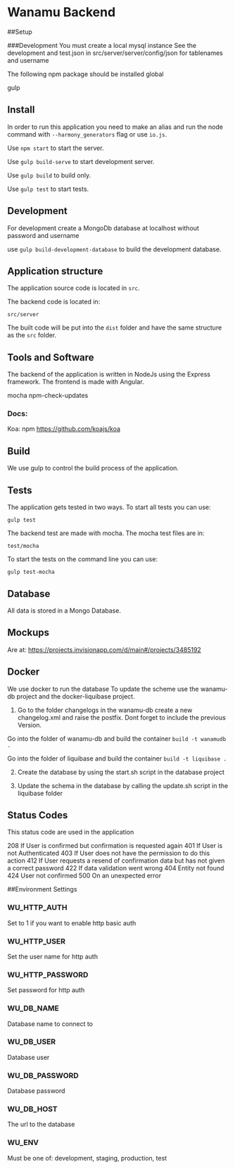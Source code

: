 # Wanamu Backend

##Setup

###Development
You must create a local mysql instance
See the development and test.json in src/server/server/config/json for tablenames and username

The following npm package should be installed global

gulp

## Install
In order to run this application you need to make an alias and run the node command with `--harmony_generators` flag or use 
`io.js`.

Use `npm start` to start the server.

Use `gulp build-serve` to start development server.

Use `gulp build` to build only.

Use `gulp test` to start tests.
   
## Development
For development create a MongoDb database at localhost without password and username

   use `gulp build-development-database` to build the development database.
   
## Application structure

The application source code is located in `src`.

The backend code is located in:

`src/server`

The built code will be put into the `dist` folder and have the same structure as the `src` folder.

## Tools and Software

The backend of the application is written in NodeJs using the Express framework.
The frontend is made with Angular.

mocha
npm-check-updates

### Docs:


Koa:
npm
<https://github.com/koajs/koa>

## Build

We use gulp to control the build process of the application.


## Tests
The application gets tested in two ways. To start all tests you can use:

`gulp test`


The backend test are made with mocha. The mocha test files are in:

`test/mocha`

To start the tests on the command line you can use:

`gulp test-mocha`

## Database

All data is stored in a Mongo Database.

## Mockups

Are at:  <https://projects.invisionapp.com/d/main#/projects/3485192>

## Docker

We use docker to run the database
To update the scheme use the wanamu-db project and the docker-liquibase project.

1. Go to the folder changelogs in the wanamu-db create a new changelog.xml and raise the postfix. Dont forget to include the previous Version.

Go into the folder of wanamu-db and build the container 
```build -t wanamudb .```

Go into the folder of liquibase and build the container
```build -t liquibase .```

2. Create the database by using the start.sh script in the database project

3. Update the schema in the database by calling the update.sh script in the liquibase folder
    
## Status Codes

This status code are used in the application

208 If User is confirmed but confirmation is requested again
401 If User is not Authenticated
403 If User does not have the permission to do this action
412 If User requests a resend of confirmation data but has not given a correct password
422 If data validation went wrong
404 Entity not found
424 User not confirmed
500 On an unexpected error


##Environment Settings

### WU_HTTP_AUTH
Set to 1 if you want to enable http basic auth
### WU_HTTP_USER
Set the user name for http auth
### WU_HTTP_PASSWORD
Set password for http auth
### WU_DB_NAME
Database name to connect to
### WU_DB_USER
Database user
### WU_DB_PASSWORD
Database password
### WU_DB_HOST
The url to the database
### WU_ENV
Must be one of: development, staging, production, test


